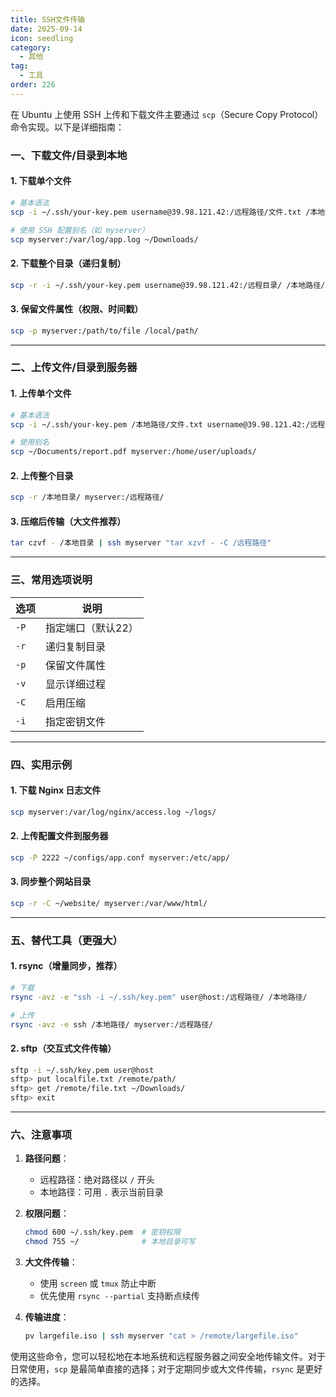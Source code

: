 ```yaml
---
title: SSH文件传输
date: 2025-09-14
icon: seedling
category:
  - 其他
tag:
  - 工具
order: 226
---
```


在 Ubuntu 上使用 SSH 上传和下载文件主要通过 `scp`（Secure Copy Protocol）命令实现。以下是详细指南：
<!-- more -->

### 一、下载文件/目录到本地

#### 1. 下载单个文件
```bash
# 基本语法
scp -i ~/.ssh/your-key.pem username@39.98.121.42:/远程路径/文件.txt /本地路径/

# 使用 SSH 配置别名（如 myserver）
scp myserver:/var/log/app.log ~/Downloads/
```

#### 2. 下载整个目录（递归复制）
```bash
scp -r -i ~/.ssh/your-key.pem username@39.98.121.42:/远程目录/ /本地路径/
```

#### 3. 保留文件属性（权限、时间戳）
```bash
scp -p myserver:/path/to/file /local/path/
```

---

### 二、上传文件/目录到服务器

#### 1. 上传单个文件
```bash
# 基本语法
scp -i ~/.ssh/your-key.pem /本地路径/文件.txt username@39.98.121.42:/远程路径/

# 使用别名
scp ~/Documents/report.pdf myserver:/home/user/uploads/
```

#### 2. 上传整个目录
```bash
scp -r /本地目录/ myserver:/远程路径/
```

#### 3. 压缩后传输（大文件推荐）
```bash
tar czvf - /本地目录 | ssh myserver "tar xzvf - -C /远程路径"
```

---

### 三、常用选项说明

| 选项 | 说明 |
|------|------|
| `-P` | 指定端口（默认22） |
| `-r` | 递归复制目录 |
| `-p` | 保留文件属性 |
| `-v` | 显示详细过程 |
| `-C` | 启用压缩 |
| `-i` | 指定密钥文件 |

---

### 四、实用示例

#### 1. 下载 Nginx 日志文件
```bash
scp myserver:/var/log/nginx/access.log ~/logs/
```

#### 2. 上传配置文件到服务器
```bash
scp -P 2222 ~/configs/app.conf myserver:/etc/app/
```

#### 3. 同步整个网站目录
```bash
scp -r -C ~/website/ myserver:/var/www/html/
```

---

### 五、替代工具（更强大）

#### 1. rsync（增量同步，推荐）
```bash
# 下载
rsync -avz -e "ssh -i ~/.ssh/key.pem" user@host:/远程路径/ /本地路径/

# 上传
rsync -avz -e ssh /本地路径/ myserver:/远程路径/
```

#### 2. sftp（交互式文件传输）
```bash
sftp -i ~/.ssh/key.pem user@host
sftp> put localfile.txt /remote/path/
sftp> get /remote/file.txt ~/Downloads/
sftp> exit
```

---

### 六、注意事项
1. **路径问题**：
   - 远程路径：绝对路径以 `/` 开头
   - 本地路径：可用 `.` 表示当前目录
   
2. **权限问题**：
   ```bash
   chmod 600 ~/.ssh/key.pem  # 密钥权限
   chmod 755 ~/              # 本地目录可写
   ```

3. **大文件传输**：
   - 使用 `screen` 或 `tmux` 防止中断
   - 优先使用 `rsync --partial` 支持断点续传

4. **传输进度**：
   ```bash
   pv largefile.iso | ssh myserver "cat > /remote/largefile.iso"
   ```

使用这些命令，您可以轻松地在本地系统和远程服务器之间安全地传输文件。对于日常使用，`scp` 是最简单直接的选择；对于定期同步或大文件传输，`rsync` 是更好的选择。